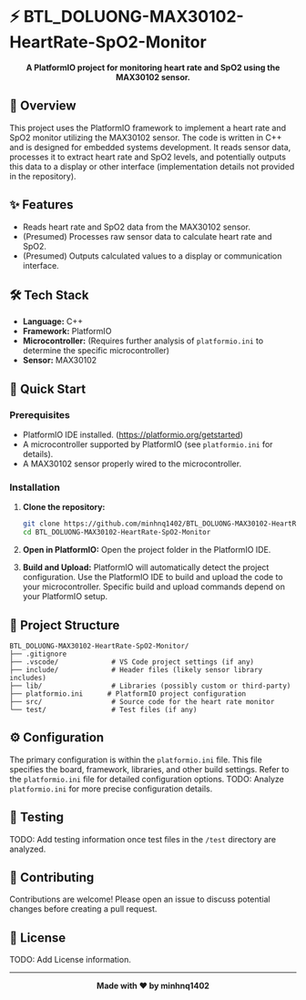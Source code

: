 # ⚡ BTL_DOLUONG-MAX30102-HeartRate-SpO2-Monitor

<div align="center">

**A PlatformIO project for monitoring heart rate and SpO2 using the MAX30102 sensor.**

</div>

## 📖 Overview

This project uses the PlatformIO framework to implement a heart rate and SpO2 monitor utilizing the MAX30102 sensor.  The code is written in C++ and is designed for embedded systems development.  It reads sensor data, processes it to extract heart rate and SpO2 levels, and potentially outputs this data to a display or other interface (implementation details not provided in the repository).

## ✨ Features

- Reads heart rate and SpO2 data from the MAX30102 sensor.
- (Presumed) Processes raw sensor data to calculate heart rate and SpO2.
- (Presumed) Outputs calculated values to a display or communication interface.


## 🛠️ Tech Stack

- **Language:** C++
- **Framework:** PlatformIO
- **Microcontroller:**  (Requires further analysis of `platformio.ini` to determine the specific microcontroller)
- **Sensor:** MAX30102

## 🚀 Quick Start

### Prerequisites

- PlatformIO IDE installed.  (https://platformio.org/getstarted)
- A microcontroller supported by PlatformIO (see `platformio.ini` for details).
- A MAX30102 sensor properly wired to the microcontroller.

### Installation

1. **Clone the repository:**
   ```bash
   git clone https://github.com/minhnq1402/BTL_DOLUONG-MAX30102-HeartRate-SpO2-Monitor.git
   cd BTL_DOLUONG-MAX30102-HeartRate-SpO2-Monitor
   ```

2. **Open in PlatformIO:** Open the project folder in the PlatformIO IDE.

3. **Build and Upload:** PlatformIO will automatically detect the project configuration. Use the PlatformIO IDE to build and upload the code to your microcontroller.  Specific build and upload commands depend on your PlatformIO setup.

## 📁 Project Structure

```
BTL_DOLUONG-MAX30102-HeartRate-SpO2-Monitor/
├── .gitignore
├── .vscode/             # VS Code project settings (if any)
├── include/             # Header files (likely sensor library includes)
├── lib/                 # Libraries (possibly custom or third-party)
├── platformio.ini      # PlatformIO project configuration
├── src/                 # Source code for the heart rate monitor
└── test/                # Test files (if any)
```

## ⚙️ Configuration

The primary configuration is within the `platformio.ini` file.  This file specifies the board, framework, libraries, and other build settings.  Refer to the `platformio.ini` file for detailed configuration options.  TODO: Analyze `platformio.ini` for more precise configuration details.

## 🧪 Testing

TODO:  Add testing information once test files in the `/test` directory are analyzed.


## 🤝 Contributing

Contributions are welcome!  Please open an issue to discuss potential changes before creating a pull request.

## 📄 License

TODO: Add License information.


---

<div align="center">

**Made with ❤️ by minhnq1402**

</div>

